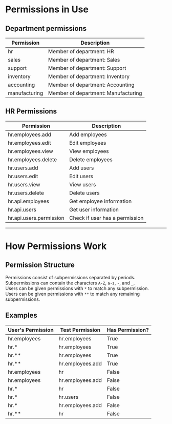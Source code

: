 # Permissions in Use
## Department permissions
| Permission    | Description                         |
|---------------|-------------------------------------|
| hr            | Member of department: HR            |
| sales         | Member of department: Sales         |
| support       | Member of department: Support       |
| inventory     | Member of department: Inventory     |
| accounting    | Member of department: Accounting    |
| manufacturing | Member of department: Manufacturing |

## HR Permissions
| Permission              | Description                    |
|-------------------------|--------------------------------|
| hr.employees.add        | Add employees                  |
| hr.employees.edit       | Edit employees                 |
| hr.employees.view       | View employees                 |
| hr.employees.delete     | Delete employees               |
| hr.users.add            | Add users                      |
| hr.users.edit           | Edit users                     |
| hr.users.view           | View users                     |
| hr.users.delete         | Delete users                   |
| hr.api.employees        | Get employee information       |
| hr.api.users            | Get user information           |
| hr.api.users.permission | Check if user has a permission |

---

# How Permissions Work
## Permission Structure
Permissions consist of subpermissions separated by periods.  
Subpermissions can contain the characters `A-Z`, `a-z`, `-`, and `_`.  
Users can be given permissions with `*` to match any subpermission.  
Users can be given permissions with `**` to match any remaining subpermissions.

## Examples
| User's Permission | Test Permission  | Has Permission?  |
|-------------------|------------------|------------------|
| hr.employees      | hr.employees     | True             |
| hr.*              | hr.employees     | True             |
| hr.**             | hr.employees     | True             |
| hr.**             | hr.employees.add | True             |
| hr.employees      | hr               | False            |
| hr.employees      | hr.employees.add | False            |
| hr.*              | hr               | False            |
| hr.*              | hr.users         | False            |
| hr.*              | hr.employees.add | False            |
| hr.**             | hr               | False            |

